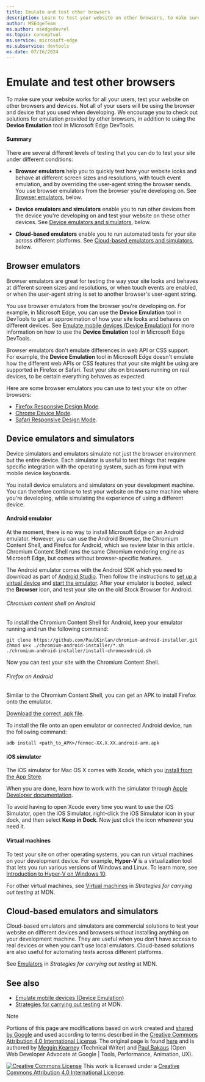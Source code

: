 ```yaml
---
title: Emulate and test other browsers
description: Learn to test your website on other browsers, to make sure your website works well for all users.
author: MSEdgeTeam
ms.author: msedgedevrel
ms.topic: conceptual
ms.service: microsoft-edge
ms.subservice: devtools
ms.date: 07/16/2024
---
```

<!-- Copyright Meggin Kearney and Paul Bakaus

   Licensed under the Apache License, Version 2.0 (the "License");
   you may not use this file except in compliance with the License.
   You may obtain a copy of the License at

       https://www.apache.org/licenses/LICENSE-2.0

   Unless required by applicable law or agreed to in writing, software
   distributed under the License is distributed on an "AS IS" BASIS,
   WITHOUT WARRANTIES OR CONDITIONS OF ANY KIND, either express or implied.
   See the License for the specific language governing permissions and
   limitations under the License.  -->
# Emulate and test other browsers

To make sure your website works for all your users, test your website on other browsers and devices. Not all of your users will be using the browser and device that you used when developing. We encourage you to check out solutions for emulation provided by other browsers, in addition to using the **Device Emulation** tool in Microsoft Edge DevTools.


<!-- ------------------------------ -->
#### Summary

There are several different levels of testing that you can do to test your site under different conditions:

* **Browser emulators** help you to quickly test how your website looks and behave at different screen sizes and resolutions, with touch event emulation, and by overriding the user-agent string the browser sends. You use browser emulators from the browser you're developing on. See [Browser emulators](#browser-emulators), below.

* **Device emulators and simulators** enable you to run other devices from the device you're developing on and test your website on these other devices. See [Device emulators and simulators](#device-emulators-and-simulators), below.

* **Cloud-based emulators** enable you to run automated tests for your site across different platforms. See [Cloud-based emulators and simulators](#cloud-based-emulators-and-simulators), below.


<!-- ====================================================================== -->
## Browser emulators

Browser emulators are great for testing the way your site looks and behaves at different screen sizes and resolutions, or when touch events are enabled, or when the user-agent string is set to another browser's user-agent string.

You use browser emulators from the browser you're developing on. For example, in Microsoft Edge, you can use the **Device Emulation** tool in DevTools to get an approximation of how your site looks and behaves on different devices.  See [Emulate mobile devices (Device Emulation)](./index.md) for more information on how to use the **Device Emulation** tool in Microsoft Edge DevTools.

Browser emulators don't emulate differences in web API or CSS support. For example, the **Device Emulation** tool in Microsoft Edge doesn't emulate how the different web APIs or CSS features that your site might be using are supported in Firefox or Safari. Test your site on browsers running on real devices, to be certain everything behaves as expected.

Here are some browser emulators you can use to test your site on other browsers:

* [Firefox Responsive Design Mode](https://firefox-source-docs.mozilla.org/devtools-user/responsive_design_mode/index.html).
* [Chrome Device Mode](https://developer.chrome.com/docs/devtools/device-mode).
* [Safari Responsive Design Mode](https://developer.apple.com/documentation/safari-developer-tools/responsive-design-mode).


<!-- ====================================================================== -->
## Device emulators and simulators

Device simulators and emulators simulate not just the browser environment but the entire device.  Each simulator is useful to test things that require specific integration with the operating system, such as form input with mobile device keyboards.

You install device emulators and simulators on your development machine. You can therefore continue to test your website on the same machine where you're developing, while simulating the experience of using a different device.


<!-- ------------------------------ -->
#### Android emulator

At the moment, there is no way to install Microsoft Edge on an Android emulator.  However, you can use the Android Browser, the Chromium Content Shell, and Firefox for Android, which we review later in this article.  Chromium Content Shell runs the same Chromium rendering engine as Microsoft Edge, but comes without browser-specific features.

The Android emulator comes with the Android SDK which you need to download as part of [Android Studio](https://developer.android.com/sdk/installing/studio.html).  Then follow the instructions to [set up a virtual device](https://developer.android.com/tools/devices/managing-avds.html) and [start the emulator](https://developer.android.com/tools/devices/emulator.html).
After your emulator is booted, select the **Browser** icon, and test your site on the old Stock Browser for Android.

###### Chromium content shell on Android

To install the Chromium Content Shell for Android, keep your emulator running and run the following command:

```shell
git clone https://github.com/PaulKinlan/chromium-android-installer.git
chmod u+x ./chromium-android-installer/*.sh
./chromium-android-installer/install-chromeandroid.sh
```

Now you can test your site with the Chromium Content Shell.

###### Firefox on Android

Similar to the Chromium Content Shell, you can get an APK to install Firefox onto the emulator.

[Download the correct .apk file](https://www.mozilla.org/firefox/all/#product-android-beta).

To install the file onto an open emulator or connected Android device, run the following command:

```shell
adb install <path_to_APK>/fennec-XX.X.XX.android-arm.apk
```


<!-- ------------------------------ -->
#### iOS simulator

The iOS simulator for Mac OS X comes with Xcode, which you [install from the App Store](https://itunes.apple.com/app/xcode/id497799835).

When you are done, learn how to work with the simulator through [Apple Developer documentation](https://help.apple.com/simulator/mac/current).

To avoid having to open Xcode every time you want to use the iOS Simulator, open the iOS Simulator, right-click the iOS Simulator icon in your dock, and then select **Keep in Dock**.  Now just click the icon whenever you need it.


<!-- ------------------------------ -->
#### Virtual machines

To test your site on other operating systems, you can run virtual machines on your development device. For example, **Hyper-V** is a virtualization tool that lets you run various versions of Windows and Linux. To learn more, see [Introduction to Hyper-V on Windows 10](/virtualization/hyper-v-on-windows/about/).

For other virtual machines, see [Virtual machines](https://developer.mozilla.org/docs/Learn/Tools_and_testing/Cross_browser_testing/Testing_strategies#virtual_machines) in _Strategies for carrying out testing_ at MDN.


<!-- ====================================================================== -->
## Cloud-based emulators and simulators

Cloud-based emulators and simulators are commercial solutions to test your website on different devices and browsers without installing anything on your development machine.  They are useful when you don't have access to real devices or when you can't use local emulators. Cloud-based solutions are also useful for automating tests across different platforms.

See [Emulators](https://developer.mozilla.org/docs/Learn/Tools_and_testing/Cross_browser_testing/Testing_strategies#emulators) in _Strategies for carrying out testing_ at MDN.


<!-- ====================================================================== -->
## See also

* [Emulate mobile devices (Device Emulation)](./index.md)
* [Strategies for carrying out testing](https://developer.mozilla.org/docs/Learn/Tools_and_testing/Cross_browser_testing/Testing_strategies) at MDN.


<!-- ====================================================================== -->
> [!NOTE]
> Portions of this page are modifications based on work created and [shared by Google](https://developers.google.com/terms/site-policies) and used according to terms described in the [Creative Commons Attribution 4.0 International License](https://creativecommons.org/licenses/by/4.0).
> The original page is found [here](https://developer.chrome.com/docs/devtools/device-mode/testing-other-browsers/) and is authored by [Meggin Kearney](https://developers.google.com/web/resources/contributors#meggin-kearney) (Technical Writer) and [Paul Bakaus](https://developers.google.com/web/resources/contributors#paul-bakaus) (Open Web Developer Advocate at Google | Tools, Performance, Animation, UX).

[![Creative Commons License](../../media/cc-logo/88x31.png)](https://creativecommons.org/licenses/by/4.0)
This work is licensed under a [Creative Commons Attribution 4.0 International License](https://creativecommons.org/licenses/by/4.0).
